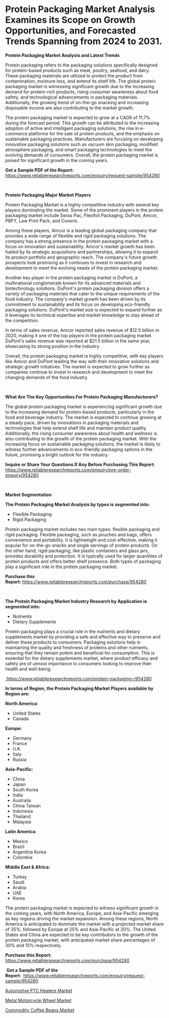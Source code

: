 <p><h1>Protein Packaging Market Analysis Examines its Scope on Growth Opportunities, and Forecasted Trends Spanning from 2024 to 2031.</h1></p><p><strong>Protein Packaging Market Analysis and Latest Trends</strong></p>
<p><p>Protein packaging refers to the packaging solutions specifically designed for protein-based products such as meat, poultry, seafood, and dairy. These packaging materials are utilized to protect the product from contamination, moisture loss, and extend its shelf life. The global protein packaging market is witnessing significant growth due to the increasing demand for protein-rich products, rising consumer awareness about food safety, and technological advancements in packaging materials. Additionally, the growing trend of on-the-go snacking and increasing disposable income are also contributing to the market growth.</p><p>The protein packaging market is expected to grow at a CAGR of 11.7% during the forecast period. This growth can be attributed to the increasing adoption of active and intelligent packaging solutions, the rise in e-commerce platforms for the sale of protein products, and the emphasis on sustainable packaging practices. Manufacturers are focusing on developing innovative packaging solutions such as vacuum skin packaging, modified atmosphere packaging, and smart packaging technologies to meet the evolving demands of consumers. Overall, the protein packaging market is poised for significant growth in the coming years.</p></p>
<p><strong>Get a Sample PDF of the Report:&nbsp;</strong> <a href="https://www.reliableresearchreports.com/enquiry/request-sample/954280">https://www.reliableresearchreports.com/enquiry/request-sample/954280</a></p>
<p>&nbsp;</p>
<p><strong>Protein Packaging Major Market Players</strong></p>
<p><p>Protein Packaging Market is a highly competitive industry with several key players dominating the market. Some of the prominent players in the protein packaging market include Swiss Pac, Flexifoil Packaging, DuPont, Amcor, PBFY, Law Print Pack, and Coveris.</p><p>Among these players, Amcor is a leading global packaging company that provides a wide range of flexible and rigid packaging solutions. The company has a strong presence in the protein packaging market with a focus on innovation and sustainability. Amcor's market growth has been fueled by its strategic acquisitions and partnerships, allowing it to expand its product portfolio and geographic reach. The company's future growth prospects look promising as it continues to invest in research and development to meet the evolving needs of the protein packaging market.</p><p>Another key player in the protein packaging market is DuPont, a multinational conglomerate known for its advanced materials and biotechnology solutions. DuPont's protein packaging division offers a variety of packaging materials that cater to the unique requirements of the food industry. The company's market growth has been driven by its commitment to sustainability and its focus on developing eco-friendly packaging solutions. DuPont's market size is expected to expand further as it leverages its technical expertise and market knowledge to stay ahead of the competition.</p><p>In terms of sales revenue, Amcor reported sales revenue of $12.5 billion in 2020, making it one of the top players in the protein packaging market. DuPont's sales revenue was reported at $21.5 billion in the same year, showcasing its strong position in the industry.</p><p>Overall, the protein packaging market is highly competitive, with key players like Amcor and DuPont leading the way with their innovative solutions and strategic growth initiatives. The market is expected to grow further as companies continue to invest in research and development to meet the changing demands of the food industry.</p></p>
<p>&nbsp;</p>
<p><strong>What Are The Key Opportunities For Protein Packaging Manufacturers?</strong></p>
<p><p>The global protein packaging market is experiencing significant growth due to the increasing demand for protein-based products, particularly in the food and beverage industry. The market is expected to continue growing at a steady pace, driven by innovations in packaging materials and technologies that help extend shelf life and maintain product quality. Additionally, the rising consumer awareness about health and wellness is also contributing to the growth of the protein packaging market. With the increasing focus on sustainable packaging solutions, the market is likely to witness further advancements in eco-friendly packaging options in the future, promising a bright outlook for the industry.</p></p>
<p><strong>Inquire or Share Your Questions If Any Before Purchasing This Report:</strong> <a href="https://www.reliableresearchreports.com/enquiry/pre-order-enquiry/954280">https://www.reliableresearchreports.com/enquiry/pre-order-enquiry/954280</a></p>
<p>&nbsp;</p>
<p><strong>Market Segmentation</strong></p>
<p><strong>The Protein Packaging Market Analysis by types is segmented into:</strong></p>
<p><ul><li>Flexible Packaging</li><li>Rigid Packaging</li></ul></p>
<p><p>Protein packaging market includes two main types: flexible packaging and rigid packaging. Flexible packaging, such as pouches and bags, offers convenience and portability. It is lightweight and cost-effective, making it popular for on-the-go snacks and single servings of protein products. On the other hand, rigid packaging, like plastic containers and glass jars, provides durability and protection. It is typically used for larger quantities of protein products and offers better shelf presence. Both types of packaging play a significant role in the protein packaging market.</p></p>
<p><strong>Purchase this Report:&nbsp;</strong><a href="https://www.reliableresearchreports.com/purchase/954280">https://www.reliableresearchreports.com/purchase/954280</a></p>
<p>&nbsp;</p>
<p><strong>The Protein Packaging Market Industry Research by Application is segmented into:</strong></p>
<p><ul><li>Nutrients</li><li>Dietary Supplements</li></ul></p>
<p><p>Protein packaging plays a crucial role in the nutrients and dietary supplements market by providing a safe and effective way to preserve and deliver these products to consumers. Packaging solutions help in maintaining the quality and freshness of proteins and other nutrients, ensuring that they remain potent and beneficial for consumption. This is essential for the dietary supplements market, where product efficacy and safety are of utmost importance to consumers looking to improve their health and well-being.</p></p>
<p><a href="https://www.reliableresearchreports.com/protein-packaging-r954280">&nbsp;https://www.reliableresearchreports.com/protein-packaging-r954280</a></p>
<p><strong>In terms of Region, the Protein Packaging Market Players available by Region are:</strong></p>
<p>
    <p> <strong> North America: </strong>
        <ul>
            <li>United States</li>
            <li>Canada</li>
        </ul>
        </p> 
    <p> <strong> Europe: </strong>
        <ul>
            <li>Germany</li>
            <li>France</li>
            <li>U.K.</li>
            <li>Italy</li>
            <li>Russia</li>
        </ul>
        </p> 
    <p> <strong> Asia-Pacific: </strong>
        <ul>
            <li>China</li>
            <li>Japan</li>
            <li>South Korea</li>
            <li>India</li>
            <li>Australia</li>
            <li>China Taiwan</li>
            <li>Indonesia</li>
            <li>Thailand</li>
            <li>Malaysia</li>
        </ul>
        </p> 
    <p> <strong> Latin America: </strong>
        <ul>
            <li>Mexico</li>
            <li>Brazil</li>
            <li>Argentina Korea</li>
            <li>Colombia</li>
        </ul>
        </p> 
    <p> <strong> Middle East & Africa: </strong>
        <ul>
            <li>Turkey</li>
            <li>Saudi</li>
            <li>Arabia</li>
            <li>UAE</li>
            <li>Korea</li>
        </ul>
    </p>
    </p>
<p><p>The protein packaging market is expected to witness significant growth in the coming years, with North America, Europe, and Asia-Pacific emerging as key regions driving the market expansion. Among these regions, North America is anticipated to dominate the market with a projected market share of 35%, followed by Europe at 25% and Asia-Pacific at 20%. The United States and China are expected to be key contributors to the growth of the protein packaging market, with anticipated market share percentages of 30% and 15% respectively.</p></p>
<p><strong>Purchase this Report: </strong><a href="https://www.reliableresearchreports.com/purchase/954280">https://www.reliableresearchreports.com/purchase/954280</a></p>
<p>&nbsp;<strong>Get a Sample PDF of the Report:&nbsp;&nbsp;</strong><a href="https://www.reliableresearchreports.com/enquiry/request-sample/954280">https://www.reliableresearchreports.com/enquiry/request-sample/954280</a></p>
<p><strong></strong></p>
<p><p><a href="https://www.linkedin.com/pulse/automotive-ptc-heaters-market-size-reveals-best-marketing-ajjre">Automotive PTC Heaters Market</a></p><p><a href="https://www.linkedin.com/pulse/metal-motorcycle-wheel-market-analysis-sze-forecasted-period-94mge">Metal Motorcycle Wheel Market</a></p><p><a href="https://www.linkedin.com/pulse/commodity-coffee-beans-market-exploring-share-trends-future-27wte?trackingId=Cq2V68mXluAZXV8Avpsh%2BQ%3D%3D">Commodity Coffee Beans Market</a></p></p>